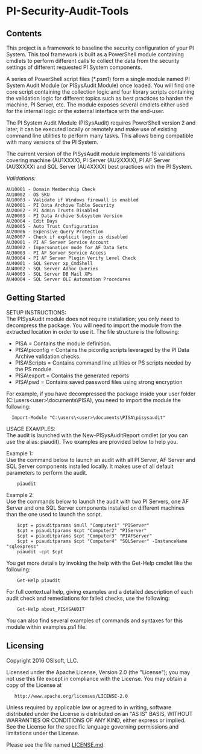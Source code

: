 # PI-Security-Audit-Tools

## Contents
This project is a framework to baseline the security configuration of your PI System. This tool framework is built as a PowerShell module containing cmdlets to perform different calls to collect the data from the security settings of different requested PI System components.
  
A series of PowerShell script files (*.psm1) form a single module named PI System Audit Module (or PISysAudit Module) once loaded. You will find one core script containing the collection logic and four library scripts containing the validation logic for different topics such as best practices to harden the machine, PI Server, etc. The module exposes several cmdlets either used for the internal logic or the external interface with the end-user.

The PI System Audit Module (PISysAudit) requires PowerShell version 2 and later, it can be executed locally or remotely and make use of existing command line utilities to perform many tasks. This allows being compatible with many versions of the PI System.  

The current version of the PISysAudit module implements 16 validations covering machine (AU1XXXX), PI Server (AU2XXXX), PI AF Server (AU3XXXX) and SQL Server (AU4XXXX) best practices with the PI System.  
 
_Validations:_
```
AU10001 - Domain Membership Check 
AU10002	- OS SKU  
AU10003	- Validate if Windows firewall is enabled  	
AU20001	- PI Data Archive Table Security	
AU20002	- PI Admin Trusts Disabled	 
AU20003	- PI Data Archive Subsystem Version  	
AU20004	- Edit Days  
AU20005	- Auto Trust Configuration	 
AU20006	- Expensive Query Protection
AU20007 - Check if explicit login is disabled
AU30001	- PI AF Server Service Account  
AU30002	- Impersonation mode for AF Data Sets  
AU30003	- PI AF Server Service Access  
AU30004 - PI AF Server Plugin Verify Level Check
AU40001	- SQL Server xp_CmdShell	 
AU40002	- SQL Server Adhoc Queries	 
AU40003	- SQL Server DB Mail XPs	 
AU40004	- SQL Server OLE Automation Procedures	
```

## Getting Started

SETUP INSTRUCTIONS:  
The PISysAudit module does not require installation; you only need to decompress the package. You will need to import the module from the extracted location in order to use it. The file structure is the following:  
  * PISA = Contains the module definition.
  * PISA\piconfig = Contains the piconfig scripts leveraged by the PI Data Archive validation checks.
  * PISA\Scripts = Contains command line utilities or PS scripts needed by the PS module
  * PISA\export = Contains the generated reports
  * PISA\pwd = Contains saved password files using strong encryption
  
For example, if you have decompressed the package inside your user folder (C:\users\<user>\documents\PISA), you need to import the module the following:  
  
```
  Import-Module "C:\users\<user>\documents\PISA\pisysaudit"
```

USAGE EXAMPLES:  
The audit is launched with the New-PISysAuditReport cmdlet (or you can use the alias: piaudit). Two examples are provided below to help you.
 
Example 1:  
Use the command below to launch an audit with all PI Server, AF Server and SQL Server components installed locally. It makes use of all default parameters to perform the audit.  

```
    piaudit
```

Example 2:  
Use the commands below to launch the audit with two PI Servers, one AF Server and one SQL Server components installed on different machines than the one used to launch the script.  

```
    $cpt = piauditparams $null "Computer1" "PIServer"  
    $cpt = piauditparams $cpt "Computer2" "PIServer"  
    $cpt = piauditparams $cpt "Computer3" "PIAFServer"  
    $cpt = piauditparams $cpt "Computer4" "SQLServer" -InstanceName "sqlexpress"  
    piaudit -cpt $cpt  
```

You get more details by invoking the help with the Get-Help cmdlet like the following:  
    
```
    Get-Help piaudit  
```
    
For full contextual help, giving examples and a detailed description of each audit check and remediations for failed checks, use the following:

```
    Get-Help about_PISYSAUDIT
```

You can also find several examples of commands and syntaxes for this module within examples.ps1 file.  


## Licensing  

Copyright 2016 OSIsoft, LLC.

   Licensed under the Apache License, Version 2.0 (the "License");
   you may not use this file except in compliance with the License.
   You may obtain a copy of the License at

       http://www.apache.org/licenses/LICENSE-2.0

   Unless required by applicable law or agreed to in writing, software
   distributed under the License is distributed on an "AS IS" BASIS,
   WITHOUT WARRANTIES OR CONDITIONS OF ANY KIND, either express or implied.
   See the License for the specific language governing permissions and
   limitations under the License.
   
Please see the file named [LICENSE.md](LICENSE.md).
